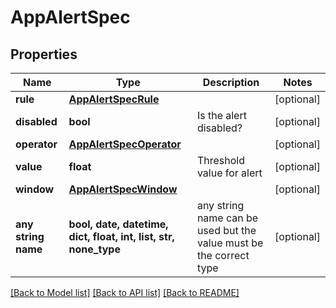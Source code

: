 # AppAlertSpec


## Properties
Name | Type | Description | Notes
------------ | ------------- | ------------- | -------------
**rule** | [**AppAlertSpecRule**](AppAlertSpecRule.md) |  | [optional] 
**disabled** | **bool** | Is the alert disabled? | [optional] 
**operator** | [**AppAlertSpecOperator**](AppAlertSpecOperator.md) |  | [optional] 
**value** | **float** | Threshold value for alert | [optional] 
**window** | [**AppAlertSpecWindow**](AppAlertSpecWindow.md) |  | [optional] 
**any string name** | **bool, date, datetime, dict, float, int, list, str, none_type** | any string name can be used but the value must be the correct type | [optional]

[[Back to Model list]](../README.md#documentation-for-models) [[Back to API list]](../README.md#documentation-for-api-endpoints) [[Back to README]](../README.md)


